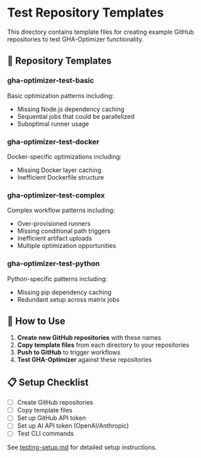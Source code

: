 # Test Repository Templates

This directory contains template files for creating example GitHub repositories to test GHA-Optimizer functionality.

## 📁 **Repository Templates**

### **gha-optimizer-test-basic**
Basic optimization patterns including:
- Missing Node.js dependency caching
- Sequential jobs that could be parallelized
- Suboptimal runner usage

### **gha-optimizer-test-docker**
Docker-specific optimizations including:
- Missing Docker layer caching
- Inefficient Dockerfile structure

### **gha-optimizer-test-complex**
Complex workflow patterns including:
- Over-provisioned runners
- Missing conditional path triggers
- Inefficient artifact uploads
- Multiple optimization opportunities

### **gha-optimizer-test-python**
Python-specific patterns including:
- Missing pip dependency caching
- Redundant setup across matrix jobs

## 🚀 **How to Use**

1. **Create new GitHub repositories** with these names
2. **Copy template files** from each directory to your repositories
3. **Push to GitHub** to trigger workflows
4. **Test GHA-Optimizer** against these repositories

## 📋 **Setup Checklist**

- [ ] Create GitHub repositories
- [ ] Copy template files
- [ ] Set up GitHub API token
- [ ] Set up AI API token (OpenAI/Anthropic)
- [ ] Test CLI commands

See [testing-setup.md](../docs/testing-setup.md) for detailed setup instructions.